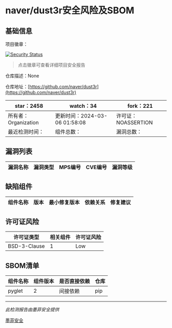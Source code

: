 # naver/dust3r安全风险及SBOM

## 基础信息

项目徽章：

[![Security Status](https://www.murphysec.com/platform3/v31/badge/1765083207795761152.svg)](https://www.murphysec.com/console/report/1764361507287404544/1765083207795761152)

> 点击徽章可查看详细项目安全报告

仓库描述：None

仓库地址：[https://github.com/naver/dust3r](https://github.com/naver/dust3r)

| star：2458 | watch：34 | fork：221 |
| ----------- | -------------- | ------------ |
| 所有者：Organization | 更新时间：2024-03-06 01:58:08 | 许可证：NOASSERTION |
| 最近检测时间： | 组件总数： | 漏洞总数： |




## 漏洞列表

| 漏洞名称 | 漏洞类型 | MPS编号 | CVE编号 | 漏洞等级 |
| ------- | ------ | ------- | ------ | ----- |





## 缺陷组件

| 组件名称 | 版本 | 最小修复版本 | 依赖关系 | 修复建议 |
| -------- | ---- | ------------ | -------- | -------- |





## 许可证风险

| 许可证类型 | 相关组件 | 许可证风险 |
| ---------- | -------- | ---------- |
|BSD-3-Clause|1|Low|




## SBOM清单

| 组件名称 | 组件版本 | 是否直接依赖 | 仓库 |
| -------- | -------- | ------------ | ---- |
|pyglet|2|间接依赖|pip|


------

*此检测报告由墨菲安全提供*

[墨菲安全](www.murphysec.com)